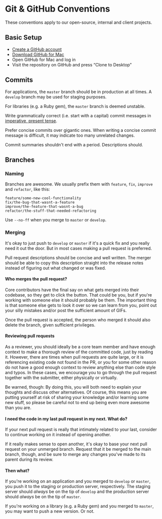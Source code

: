 # Git & GitHub Conventions

These conventions apply to our open-source, internal and client projects.

## Basic Setup

- [Create a GitHub account](https://github.com/join)
- [Download GitHub for Mac](https://mac.github.com/)
- Open GitHub for Mac and log in
- Visit the repository on GitHub and press “Clone to Desktop”

## Commits

For applications, the `master` branch should be in production at all times. A
`develop` branch may be used for staging purposes.

For libraries (e.g. a Ruby gem), the `master` branch is deemed unstable.

Write grammatically correct (i.e. start with a capital) commit messages in
[imperative, present tense].

[imperative, present tense]: http://stackoverflow.com/questions/3580013/should-i-use-past-or-present-tense-in-git-commit-messages

Prefer concise commits over gigantic ones. When writing a concise commit message
is difficult, it may indicate too many unrelated changes.

Commit summaries shouldn't end with a period. Descriptions should.

## Branches

### Naming

Branches are awesome. We usually prefix them with `feature`, `fix`, `improve`
and `refactor`, like this:

```
feature/some-new-cool-functionality
fix/the-bug-that-wasnt-a-feature
improve/the-feature-that-wasnt-a-bug
refactor/the-stuff-that-needed-refactoring
```

Use `--no-ff` when you merge to `master` or `develop`.

### Merging

It's okay to just push to `develop` or `master` if it's a quick fix and you
really need it out the door. But in most cases making a pull request is
preferred.

Pull request descriptions should be concise and well written. The merger should
be able to copy this description straight into the release notes instead of
figuring out what changed or was fixed. 

#### Who merges the pull request?

Core contributors have the final say on what gets merged into their codebase, so
they get to click the button. That could be you, but if you're working with
someone else it should probably be them. The important thing is that someone
else gets to look it over so we can learn from you, point out your silly
mistakes and/or post the sufficient amount of GIFs.

Once the pull request is accepted, the person who merged it should also delete
the branch, given sufficient privileges.

#### Reviewing pull requests

As a reviewer, you should ideally be a core team member and have enough context
to make a thorough review of the committed code, just by reading it. However,
there are times when pull requests are quite large, or it is referencing
existing code not found in the PR, or you for some other reason do not have a
good enough context to review anything else than code style and typos. In these
cases, we encourage you to go through the pull request together with the
submitter, either physically or virtually.

Be warned, though: By doing this, you will both need to explain your thoughts
and discuss other alternatives. Of course, this means you are putting yourself
at risk of sharing your knowledge and/or learning some new stuff, so please be
careful not to end up being even more awesome than you are.

#### I need the code in my last pull request in my next. What do?

If your next pull request is really that intimately related to your last,
consider to continue working on it instead of opening another.

If it really makes sense to open another, it's okay to base your next pull
request on your unmerged branch. Request that it be merged to the main branch,
though, and be sure to merge any changes you've made to its parent during its
review.

#### Then what?

If you're working on an application and you merged to `develop` or `master`, you
push it to the staging or production server, respectively. The staging server
should *always* be on the tip of `develop` and the production server should
*always* be on the tip of `master`.

If you're working on a library (e.g. a Ruby gem) and you merged to `master`, you
may want to push a new version. Or not.
